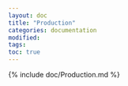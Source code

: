 ```yaml
---
layout: doc
title: "Production"
categories: documentation
modified:
tags:
toc: true
---
```


{% include doc/Production.md %}
